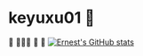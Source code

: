 # keyuxu01 🤖
🚌   🏃🏿‍♂️ 💨  🚏
[![Ernest's GitHub stats](https://github-readme-stats.vercel.app/api?username=keyuxu01&count_private=true&show_icons=true&show=reviews,prs_merged,prs_merged_percentage)](https://github.com/anuraghazra/github-readme-stats)

